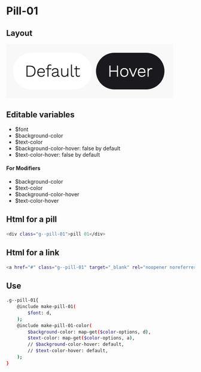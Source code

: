 # Pill-01

## Layout

![alt text][pill-01]

[pill-01]: /src/img/global-components/pill/g--pill-01.png

## Editable variables

- $font
- $background-color
- $text-color
- $background-color-hover: false by default
- $text-color-hover: false by default

#### For Modifiers

- $background-color
- $text-color
- $background-color-hover
- $text-color-hover

## Html for a pill

```sh
<div class="g--pill-01">pill 01</div>
```

## Html for a link

```sh
<a href="#" class="g--pill-01" target="_blank" rel="noopener noreferrer">pill 01</a>
```

## Use

```sh
.g--pill-01{
    @include make-pill-01(
        $font: d,
    );
    @include make-pill-01-color(
        $background-color: map-get($color-options, d),
        $text-color: map-get($color-options, a),
        // $background-color-hover: default,
        // $text-color-hover: default,
    );
}
```
